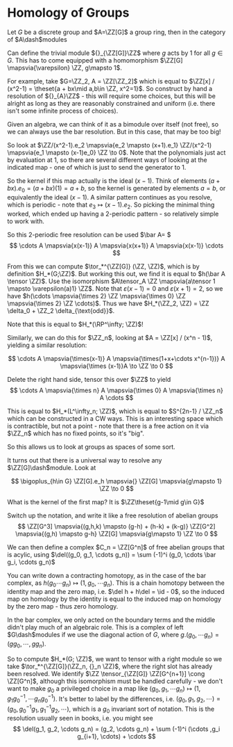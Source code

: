 # Homology of Groups

Let $G$ be a discrete group and $A=\ZZ[G]$ a group ring, then in the category of $A\dash$modules

Can define the trivial module ${}_{\ZZ[G]}\ZZ$ where $g$ acts by 1 for all $g\in G$. This has to come equipped with a homomorphism $\ZZ[G] \mapsvia{\varepsilon} \ZZ, g\mapsto 1$.

For example, take $G=\ZZ_2, A = \ZZ[\ZZ_2]$ which is equal to $\ZZ[x] / (x^2-1) = \theset{a + bx\mid a,b\in \ZZ, x^2=1}$. So construct by hand a resolution of ${}_{A}\ZZ$ - this will require some choices, but this will be alright as long as they are reasonably constrained and uniform (i.e. there isn't some infinite process of choices).

Given an algebra, we can think of it as a bimodule over itself (not free), so we can always use the bar resolution. But in this case, that may be too big!

So look at $\ZZ/(x^2-1).e_2 \mapsvia{e_2 \mapsto (x+1).e_1} \ZZ/(x^2-1) \mapsvia{e_1 \mapsto (x-1)e_0} \ZZ \to 0$. Note that the polynomials just act by evaluation at 1, so there are several different ways of looking at the indicated map - one of which is just to send the generator to 1.

So the kernel if this map actually is the ideal $(x-1)$. Think of elements $(a+bx).e_0 = (a+bx)(1) = a+b$, so the kernel is generated by elements $a=b$, or equivalently the ideal $(x-1)$. A similar pattern continues as you resolve, which is periodic - note that $e_3 \mapsto (x-1).e_2$. So picking the minimal thing worked, which ended up having a 2-periodic pattern - so relatively simple to work with.

So this 2-periodic free resolution can be used $\bar A= $
$$
\cdots A \mapsvia{x(x-1)} A \mapsvia{x(x+1)} A \mapsvia{x(x-1)} \cdots
$$

From this we can compute $\tor_*^{\ZZ[G]} (\ZZ, \ZZ)$, which is by definition $H_*(G;\ZZ)$. But working this out, we find it is equal to $h(\bar A \tensor \ZZ)$. Use the isomorphism $A\tensor_A \ZZ \mapsvia{a\tensor 1 \mapsto \varepsilon(a)1} \ZZ$. Note that $\varepsilon(x-1) =0$ and $\varepsilon(x+1) = 2$, so we have $h(\cdots \mapsvia{\times 2} \ZZ \mapsvia{\times 0} \ZZ \mapsvia{\times 2} \ZZ \cdots)$. Thus we have $H_*(\ZZ_2, \ZZ) = \ZZ \delta_0 + \ZZ_2 \delta_{\text{odd}}$.

Note that this is equal to $H_*(\RP^\infty; \ZZ)$!

Similarly, we can do this for $\ZZ_n$, looking at $A = \ZZ[x] / (x^n - 1)$, yielding a similar resolution:

$$
\cdots A \mapsvia{\times(x-1)} A \mapsvia{\times(1+x+\cdots x^{n-1})} A \mapsvia{\times (x-1)}A \to \ZZ \to 0
$$

Delete the right hand side, tensor this over $\ZZ$ to yield
$$
\cdots A \mapsvia{\times n} A \mapsvia{\times 0} A \mapsvia{\times n} A \cdots
$$

This is equal to $H_*(L^\infty_n; \ZZ)$, which is equal to $S^{2n-1} / \ZZ_n$ which can be constructed in a CW ways. This is an interesting space which is contractible, but not a point - note that there is a free action on it via $\ZZ_n$ which has no fixed points, so it's "big".

So this allows us to look at groups as spaces of some sort.

It turns out that there is a universal way to resolve any $\ZZ[G]\dash$module. Look at

$$
\bigoplus_{h\in G} \ZZ[G].e_h \mapsvia{} \ZZ[G] \mapsvia{g\mapsto 1} \ZZ \to 0
$$

What is the kernel of the first map? It is $\ZZ\theset{g-1\mid g\in G}$

Switch up the notation, and write it like a free resolution of abelian groups
$$
\ZZ[G^3] \mapsvia{(g,h,k) \mapsto (g-h) + (h-k) + (k-g)} \ZZ[G^2] \mapsvia{(g,h) \mapsto g-h} \ZZ[G] \mapsvia{g\mapsto 1} \ZZ \to 0
$$

We can then define a complex $C_n = \ZZ[G^n]$ of free abelian groups that is acylic, using $\del((g_0, g_1, \cdots g_n)) = \sum (-1)^i (g_0, \cdots \bar g_i, \cdots g_n)$

You can write down a contracting homotopy, as in the case of the bar complex, as $h(g_0 \cdots g_n) \mapsto (1, g_0, \cdots g_n)$. This is a chain homotopy between the identity map and the zero map, i.e. $\del h + h\del = \id - 0$, so the induced map on homology by the identity is equal to the induced map on homology by the zero map - thus zero homology.

In the bar complex, we only acted on the boundary terms and the middle didn't play much of an algebraic role. This is a complex of left $G\dash$modules if we use the diagonal action of $G$, where $g.(g_0, \cdots g_n) = (gg_0, \cdots , gg_n)$.


So to compute $H_*(G; \ZZ)$, we want to tensor with a right module so we take $\tor_*^{\ZZ[G]}(\ZZ_n, {}_n \ZZ)$, where the right slot has already been resolved. We identify $\ZZ \tensor_{\ZZ[G]} \ZZ[G^{n+1}] \cong \ZZ[G^n]$, although this isomorphism must be handled carefully - we don't want to make $g_0$ a privileged choice in a map like $(g_0, g_1, \cdots g_n) \mapsto (1, g_1g_0^{-1}, \cdots g_ng_0^{-1})$. It's better to label by the differences, i.e. $(g_0, g_1, g_2, \cdots) = (g_0, g_0^{-1}g_1, g_1^{-1}g_2, \cdots)$, which is a $g_0$ invariant sort of notation. This is the resolution usually seen in books, i.e. you might see
$$
\del(g_1, g_2, \cdots g_n) = (g_2, \cdots g_n) + \sum (-1)^i (\cdots ,g_i g_{i+1}, \cdots) + \cdots
$$
